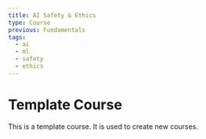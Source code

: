 ```yaml
---
title: AI Safety & Ethics
type: Course
previous: Fundamentals
tags:
  - ai
  - ml
  - safety
  - ethics
---
```


# Template Course

This is a template course. It is used to create new courses.
